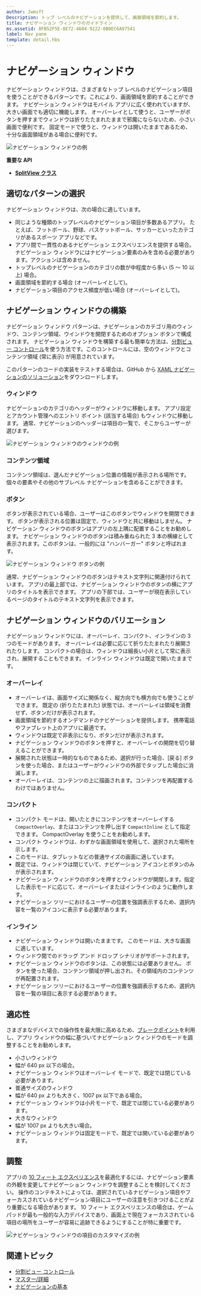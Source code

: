 ```yaml
---
author: Jwmsft
Description: トップ レベルのナビゲーションを提供して、画面領域を節約します。
title: ナビゲーション ウィンドウのガイドライン
ms.assetid: 8FB52F5E-8E72-4604-9222-0B0EC6A97541
label: Nav pane
template: detail.hbs
---
```


ナビゲーション ウィンドウ
=============================================================================================
ナビゲーション ウィンドウは、さまざまなトップ レベルのナビゲーション項目を使うことができるパターンです。これにより、画面領域を節約することができます。 ナビゲーション ウィンドウはモバイル アプリに広く使われていますが、大きい画面でも適切に機能します。 オーバーレイとして使うと、ユーザーがボタンを押すまでウィンドウは折りたたまれたままで邪魔にならないため、小さい画面で便利です。 固定モードで使うと、ウィンドウは開いたままであるため、十分な画面領域がある場合に便利です。

![ナビゲーション ウィンドウの例](images/navHero.png)

<span class="sidebar_heading" style="font-weight: bold;">重要な API</span>

-   [**SplitView クラス**](https://msdn.microsoft.com/library/windows/apps/dn864360)

## <span id="Is_this_the_right_pattern_"></span><span id="is_this_the_right_pattern_"></span><span id="IS_THIS_THE_RIGHT_PATTERN_"></span>適切なパターンの選択

ナビゲーション ウィンドウは、次の場合に適しています。

-   同じような種類のトップレベルのナビゲーション項目が多数あるアプリ。 たとえば、フットボール、野球、バスケットボール、サッカーといったカテゴリがあるスポーツ アプリなどです。
-   アプリ間で一貫性のあるナビゲーション エクスペリエンスを提供する場合。 ナビゲーション ウィンドウにはナビゲーション要素のみを含める必要があります。アクションは含めません。
-   トップレベルのナビゲーションのカテゴリの数が中程度から多い (5 ～ 10 以上) 場合。
-   画面領域を節約する場合 (オーバーレイとして)。
-   ナビゲーション項目のアクセス頻度が低い場合 (オーバーレイとして)。

## <span id="Building_a_nav_pane"></span><span id="building_a_nav_pane"></span><span id="BUILDING_A_NAV_PANE"></span>ナビゲーション ウィンドウの構築

ナビゲーション ウィンドウ パターンは、ナビゲーションのカテゴリ用のウィンドウ、コンテンツ領域、ウインドウを開閉するためのオプション ボタンで構成されます。 ナビゲーション ウィンドウを構築する最も簡単な方法は、[分割ビュー コントロール](split-view.md)を使う方法です。このコントロールには、空のウィンドウとコンテンツ領域 (常に表示) が用意されています。

このパターンのコードの実装をテストする場合は、GitHub から [XAML ナビゲーションのソリューション](https://github.com/Microsoft/Windows-universal-samples/tree/master/Samples/XamlNavigation)をダウンロードします。



### <span id="Pane"></span><span id="pane"></span><span id="PANE"></span>ウィンドウ

ナビゲーションのカテゴリのヘッダーがウィンドウに移動します。 アプリ設定とアカウント管理へのエントリ ポイント (該当する場合) もウィンドウに移動します。 通常、ナビゲーションのヘッダーは項目の一覧で、そこからユーザーが選びます。

![ナビゲーション ウィンドウのウィンドウの例](images/nav_pane_expanded.png)

### <span id="Content_area"></span><span id="content_area"></span><span id="CONTENT_AREA"></span>コンテンツ領域

コンテンツ領域は、選んだナビゲーション位置の情報が表示される場所です。 個々の要素やその他のサブレベル ナビゲーションを含めることができます。

### <span id="Button"></span><span id="button"></span><span id="BUTTON"></span>ボタン

ボタンが表示されている場合、ユーザーはこのボタンでウィンドウを開閉できます。 ボタンが表示される位置は固定で、ウィンドウと共に移動はしません。 ナビゲーション ウィンドウのボタンはアプリの左上隅に配置することをお勧めします。 ナビゲーション ウィンドウのボタンは積み重ねられた 3 本の横線として表示されます。このボタンは、一般的には "ハンバーガー" ボタンと呼ばれます。

![ナビゲーション ウィンドウ ボタンの例](images/nav_button.png)

通常、ナビゲーション ウィンドウのボタンはテキスト文字列に関連付けられています。 アプリの最上部では、ナビゲーション ウィンドウのボタンの横にアプリのタイトルを表示できます。 アプリの下部では、ユーザーが現在表示しているページのタイトルのテキスト文字列を表示できます。

## <span id="Nav_pane_variations"></span><span id="nav_pane_variations"></span><span id="NAV_PANE_VARIATIONS"></span>ナビゲーション ウィンドウのバリエーション

ナビゲーション ウィンドウには、オーバーレイ、コンパクト、インラインの 3 つのモードがあります。 オーバーレイは必要に応じて折りたたまれたり展開されたりします。 コンパクトの場合は、ウィンドウは細長い小片として常に表示され、展開することもできます。 インライン ウィンドウは既定で開いたままです。

### <span id="Overlay"></span><span id="overlay"></span><span id="OVERLAY"></span>オーバーレイ

-   オーバーレイは、画面サイズに関係なく、縦方向でも横方向でも使うことができます。 既定の (折りたたまれた) 状態では、オーバーレイは領域を消費せず、ボタンだけが表示されます。
-   画面領域を節約するオンデマンドのナビゲーションを提供します。 携帯電話やファブレット上のアプリに最適です。
-   ウィンドウは既定で非表示になり、ボタンだけが表示されます。
-   ナビゲーション ウィンドウのボタンを押すと、オーバーレイの開閉を切り替えることができます。
-   展開された状態は一時的なものであるため、選択が行った場合、[戻る] ボタンを使った場合、またはユーザーがウィンドウの外部でタップした場合に消滅します。
-   オーバーレイは、コンテンツの上に描画されます。コンテンツを再配置するわけではありません。

### <span id="Compact"></span><span id="compact"></span><span id="COMPACT"></span>コンパクト

-   コンパクト モードは、開いたときにコンテンツをオーバーレイする `CompactOverlay`、またはコンテンツを押し出す `CompactInline` として指定できます。 CompactOverlay を使うことをお勧めします。
-   コンパクト ウィンドウは、わずかな画面領域を使用して、選択された場所を示します。
-   このモードは、タブレットなどの普通サイズの画面に適しています。
-   既定では、ウィンドウは閉じていて、ナビゲーション アイコンとボタンのみが表示されます。
-   ナビゲーション ウィンドウのボタンを押すとウィンドウが開閉します。指定した表示モードに応じて、オーバーレイまたはインラインのように動作します。
-   ナビゲーション ツリーにおけるユーザーの位置を強調表示するため、選択内容を一覧のアイコンに表示する必要があります。

### <span id="Inline"></span><span id="inline"></span><span id="INLINE"></span>インライン

-   ナビゲーション ウィンドウは開いたままです。 このモードは、大きな画面に適しています。
-   ウィンドウ間でのドラッグ アンド ドロップ シナリオがサポートされます。
-   ナビゲーション ウィンドウのボタンは、この状態には必要ありません。 ボタンを使った場合、コンテンツ領域が押し出され、その領域内のコンテンツが再配置されます。
-   ナビゲーション ツリーにおけるユーザーの位置を強調表示するため、選択内容を一覧の項目に表示する必要があります。

## <span id="Adaptability"></span><span id="adaptability"></span><span id="ADAPTABILITY"></span>適応性

さまざまなデバイスでの操作性を最大限に高めるため、[ブレークポイント](../layout/screen-sizes-and-breakpoints-for-responsive-design.md)を利用し、アプリ ウィンドウの幅に基づいてナビゲーション ウィンドウのモードを調整することをお勧めします。
-   小さいウィンドウ
   -   幅が 640 px 以下の場合。
   -   ナビゲーション ウィンドウはオーバーレイ モードで、既定では閉じている必要があります。
-   普通サイズのウィンドウ
   -   幅が 640 px よりも大きく、1007 px 以下である場合。
   -   ナビゲーション ウィンドウは小片モードで、既定では閉じている必要があります。
-   大きなウィンドウ
   -   幅が 1007 px よりも大きい場合。
   -   ナビゲーション ウィンドウは固定モードで、既定では開いている必要があります。

## <span id="Tailoring"></span><span id="tailoring"></span><span id="TAILORING"></span>調整

アプリの [10 フィート エクスペリエンス](http://go.microsoft.com/fwlink/?LinkId=760736)を最適化するには、ナビゲーション要素の外観を変更してナビゲーション ウィンドウを調整することを検討してください。 操作のコンテキストによっては、選択されているナビゲーション項目やフォーカスされているナビゲーション項目にユーザーの注意を引きつけることがより重要になる場合があります。 10 フィート エクスペリエンスの場合は、ゲームパッドが最も一般的な入力デバイスであり、画面上で現在フォーカスされている項目の場所をユーザーが容易に追跡できるようにすることが特に重要です。

![ナビゲーション ウィンドウの項目のカスタマイズの例](images/nav_item_states.png)

## <span id="related_topics"></span>関連トピック

* [分割ビュー コントロール](split-view.md)
* [マスター/詳細](master-details.md)
* [ナビゲーションの基本](https://msdn.microsoft.com/library/windows/apps/dn958438)
 

 


<!--HONumber=May16_HO2-->


